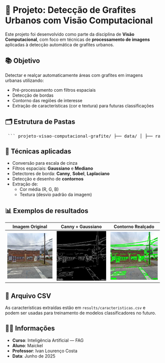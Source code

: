 # 🧠 Projeto: Detecção de Grafites Urbanos com Visão Computacional

Este projeto foi desenvolvido como parte da disciplina de **Visão Computacional**, com foco em técnicas de **processamento de imagens** aplicadas à detecção automática de grafites urbanos.

## 📚 Objetivo

Detectar e realçar automaticamente áreas com grafites em imagens urbanas utilizando:

- Pré-processamento com filtros espaciais
- Detecção de bordas
- Contorno das regiões de interesse
- Extração de características (cor e textura) para futuras classificações

## 🗂️ Estrutura de Pastas

<pre> ``` projeto-visao-computacional-grafite/ ├── data/ │ ├── raw/ # Imagens originais │ └── processed/ # Imagens com pré-processamento (cinza, filtros, bordas) ├── results/ # Imagens com contornos realçados + .csv com características ├── notebooks/ │ └── Projeto Grafite.ipynb ├── .gitignore └── README.md ``` </pre>

## 🔧 Técnicas aplicadas

- Conversão para escala de cinza
- Filtros espaciais: **Gaussiano** e **Mediano**
- Detectores de borda: **Canny**, **Sobel**, **Laplaciano**
- Detecção e desenho de **contornos**
- Extração de:
  - Cor média (R, G, B)
  - Textura (desvio padrão da imagem)

## 📊 Exemplos de resultados

| Imagem Original | Canny + Gaussiano | Contorno Realçado |
|------------------|-------------------|--------------------|
| ![](data/raw/Atlanta_%20(33.735238%2C%20-84.40208).jpg) | ![](data/processed/canny_0.jpg) | ![](results/contornos_0.jpg) |

## 📁 Arquivo CSV

As características extraídas estão em `results/caracteristicas.csv` e podem ser usadas para treinamento de modelos classificadores no futuro.

## 👨‍🎓 Informações

- **Curso**: Inteligência Artificial — FAG
- **Aluno**: Maickel
- **Professor**: Ivan Lourenço Costa
- **Data**: Junho de 2025
